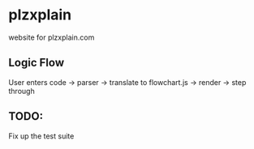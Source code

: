 plzxplain
=========

website for plzxplain.com

Logic Flow
----------

User enters code -> parser -> translate to flowchart.js -> render -> step through

TODO:
-----

Fix up the test suite
